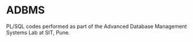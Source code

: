 # ADBMS
PL/SQL codes performed as part of the Advanced Database Management Systems Lab at SIT, Pune.
